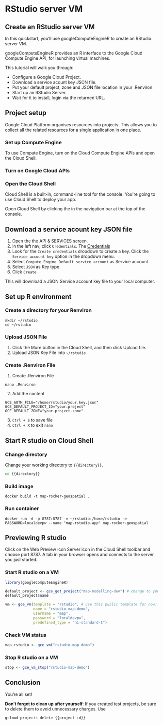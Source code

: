 # RStudio server VM



<walkthrough-watcher-constant value="~/r-on-gcp/01_Docker/simple" key="directory"></walkthrough-watcher-constant>

## Create an RStudio server VM

<walkthrough-tutorial-duration duration="15"></walkthrough-tutorial-duration>

In this quickstart, you'll use googleComputeEngineR to create an RStudio server VM.

googleComputeEngineR provides an R interface to the Google Cloud Compute Engine API, for launching virtual machines.

This tutorial will walk you through:

* Configure a Google Cloud Project.
* Download a service acount key JSON file.
* Put your default project, zone and JSON file location in your .Renviron
* Start up an RStudio Server.
* Wait for it to install, login via the returned URL.

## Project setup

Google Cloud Platform organises resources into projects. This allows you to
collect all the related resources for a single application in one place.

<walkthrough-project-billing-setup></walkthrough-project-billing-setup>
<walkthrough-project-permissions permissions="compute.instances.create"></walkthrough-project-permissions>

### Set up Compute Engine

To use Compute Engine, turn on the Cloud Compute Engine APIs and open the Cloud Shell.

### Turn on Google Cloud APIs

<walkthrough-enable-apis apis="compute.googleapis.com,storage_component,storage_api">
</walkthrough-enable-apis>

### Open the Cloud Shell

Cloud Shell is a built-in, command-line tool for the console. You're going to use
Cloud Shell to deploy your app.

Open Cloud Shell by clicking the
<walkthrough-cloud-shell-icon></walkthrough-cloud-shell-icon> in the navigation bar at the top of the console.

## Download a service acount key JSON file

1. Open the the API & SERVICES screen.
<walkthrough-menu-navigation sectionid="API_SECTION"></walkthrough-menu-navigation>
2. In the left nav, click ```Credentials```.
The [Credentials][spotlight-credentials-menu]
3. Look for the ```Create credentials``` dropdown to create a key. Click the ```Service account key``` option in the dropdown menu.
4. Select ```Compute Engine Default service account``` as Service account
5. Select ```JSON``` as Key type.
6. Click ```Create```

This will download a JSON Service account key file to your local computer.

## Set up R environment
### Create a directory for your Renviron
```
mkdir ~/rstudio
cd ~/rstudio
```
### Upload JSON File
1. Click the More button <walkthrough-more-vert-icon> </walkthrough-more-vert-icon> in the Cloud Shell, and then click Upload file.
2. Upload JSON Key File into ```~/rstudio```

### Create .Renviron File
1. Create .Renviron File
```
nano .Renviron
```
2. Add the content 
```
GCE_AUTH_FILE="/home/rstudio/your.key.json"
GCE_DEFAULT_PROJECT_ID="your.project"
GCE_DEFAULT_ZONE="your.project.zone"
```
3. ```Ctrl + S``` to save file
4. ```Ctrl + X``` to exit ```nano```
## Start R studio on Cloud Shell

### Change directory
Change your working directory to `{{directory}}`.
```bash
cd {{directory}}
```

### Build image
```
docker build -t map-rocker-geospatial .
```

### Run container
```
docker run -d -p 8787:8787 -v ~/rstudio:/home/rstudio -e PASSWORD=localdevpw --name "map-rstudio-app" map-rocker-geospatial
```

## Previewing R studio
Click on the Web Preview icon Server icon in the Cloud Shell toolbar <walkthrough-web-preview-icon></walkthrough-web-preview-icon> and choose port 8787. 
A tab in your browser opens and connects to the server you just started.

### Start R studio on a VM

```R
library(googleComputeEngineR)

default_project <- gce_get_project("map-modelling-dev") # change to your own key
default_project$name

vm <- gce_vm(template = "rstudio", # use this public template for now! custom templates for map specific modelling to be added soon
             name = "rstudio-map-demo",
             username = "map",
             password = "localdevpw",
             predefined_type = "n1-standard-1")
```

### Check VM status
```R
map_rstudio <- gce_vm("rstudio-map-demo")
```

### Stop R studio on a VM
```R
stop <- gce_vm_stop("rstudio-map-demo")
```

## Conclusion

<walkthrough-conclusion-trophy></walkthrough-conclusion-trophy>

You’re all set!

**Don’t forget to clean up after yourself**: If you created test projects, be sure to delete them to avoid unnecessary charges. Use 
```
gcloud projects delete {{project-id}}
```
[spotlight-credentials-menu]: walkthrough://spotlight-pointer?cssSelector=#cfctest-section-nav-item-credentials


